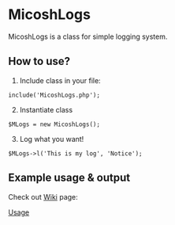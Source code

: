# MicoshLogs

MicoshLogs is a class for simple logging system.

## How to use?

1. Include class in your file:
```
include('MicoshLogs.php');
```
2. Instantiate class
```
$MLogs = new MicoshLogs();
```
3. Log what you want!
```
$MLogs->l('This is my log', 'Notice');
```

## Example usage & output

Check out [Wiki](https://github.com/mateuszmikos/micoshlogs/wiki) page:

[Usage](https://github.com/mateuszmikos/micoshlogs/wiki/Usage)
